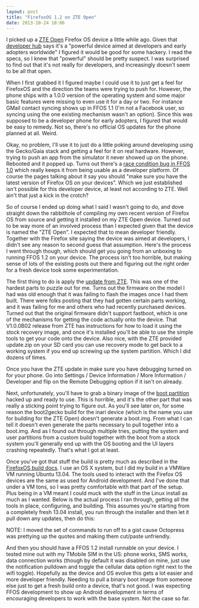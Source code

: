 ```yaml
---
layout: post
title: "FirefoxOS 1.2 on ZTE Open"
date: 2013-10-24 18:06
---
```

I picked up a [ZTE Open](http://www.engadget.com/2013/10/03/zte-open-review/)
Firefox OS device a little while ago. Given that
[developer hub](https://marketplace.firefox.com/developers/dev_phone) says
it's a "powerful device aimed at developers and early adopters worldwide" I
figured it would be good for some hackery. I read the specs, so I knew that
"powerful" should be pretty suspect. I was surprised to find out that it's not
really for developers, and increasingly doesn't seem to be all that open.

When I first grabbed it I figured maybe I could use it to just get a feel for
FirefoxOS and the direction the teams were trying to push for. However, the
phone ships with a 1.0.0 version of the operating system and some major basic
features were missing to even use it for a day or two. For instance GMail
contact syncing shows up in FFOS 1.1 (I'm not a Facebook user, so syncing using
the one existing mechanism wasn't an option). Since this was supposed to be
a developer phone for early adopters, I figured that would be easy to remedy.
Not so, there's no official OS updates for the phone planned at all. Weird.

Okay, no problem, I'll use it to just do a little poking around developing
using the Gecko/Gaia stack and getting a feel for it on real hardware. However,
trying to push an app from the simulator it never showed up on the phone.
Rebooted and it popped up. Turns out there's a
[race condition bug in FFOS 1.0](https://bugzilla.mozilla.org/show_bug.cgi?id=842725)
which really keeps it from being usable as a developer platform. 
Of course the pages talking about it say you should "make sure you have the
latest version of Firefox OS on your devices". Which we just established
isn't possible for this developer device, at least not according to ZTE.
Well ain't that just a kick in the crotch?

So of course I ended up doing what I said I wasn't going to do, and dove
straight down the rabbithole of compiling my own recent version of Firefox OS
from source and getting it installed on my ZTE Open device. Turned out to be
way more of an involved process than I expected given that the device is named
the "ZTE Open". I expected that to mean developer friendly. Together with the
Firefox site saying the device was aimed at developers, I didn't see any
reason to second guess that assumption. Here's the process I went through
though, which should get you going from an unboxing to running FFOS 1.2 on
your device. The process isn't too horrible, but making sense of lots of the
existing posts out there and figuring out the right order for a fresh device
took some experimentation.

The first thing to do is apply the
[update from ZTE](http://www.ztedevices.com/support/smart_phone/b5a2981a-1714-4ac7-89e1-630e93e220f8.html?type=software).
This was one of the hardest parts to puzzle out for me. Turns out the firmware
on the model I had was old enough that it was failing to flash the images once
I had them built. There were folks posting that they had gotten certain parts
working, and it was failing for me and others who had recently purchased
devices. Turned out that the original firmware didn't support fastboot, which
is one of the mechanisms for getting the code actually onto the device. That
V1.0.0B02 release from ZTE has instructions for how to load it using the stock
recovery image, and once it's installed you'll be able to use the simple tools
to get your code onto the device. Also nice, with the ZTE provided update.zip
on your SD card you can use recovery mode to get back to a working system if
you end up screwing up the system partition. Which I did dozens of times.

Once you have the ZTE update in make sure you have debugging turned on for
your phone. Go into Settings / Device Information / More Information / 
Developer and flip on the Remote Debugging option if it isn't on already.

Next, unfortunately, you'll have to grab a binary image of the
[boot partition](http://sl.edujose.org/2013/10/adapted-boot-image-for-use-with-b2g.html)
hacked up and ready to use. This is horrible, and it's the other part that was
really a sticking point trying to figure out. As you'll see later on, for some
reason the boot2gecko build for the inari device (which is the name you use
for building for the ZTE Open) doesn't generate a boot.img. From what I can
tell it doesn't even generate the parts necessary to pull together into a
boot.img. And as I found out through multiple tries, putting the system and
user partitions from a custom build together with the boot from a stock system
you'll generally end up with the OS booting and the UI layers crashing 
repeatedly. That's what I got at least.

Once you've got that stuff the build is pretty much as described in the
[FirefoxOS build docs](https://developer.mozilla.org/en-US/docs/Mozilla/Firefox_OS/Firefox_OS_build_prerequisites).
I use an OS X system, but I did my build in a VMWare VM running Ubuntu 13.04.
The tools used to interact with the Firefox OS devices are the same as used
for Android development. And I've done that under a VM tons, so I was pretty
comfortable with that part of the setup. Plus being in a VM meant I could muck
with the stuff in the Linux install as much as I wanted. Below is the actual process I
ran through, getting all the tools in place, configuring, and building. This
assumes you're starting from a completely fresh 13.04 install, you run through
the installer and then let it pull down any updates, then do this:

<script src="https://gist.github.com/mikerowehl/7275342.js"></script>

NOTE: I moved the set of commands to run off to a gist cause Octopress was 
prettying up the quotes and making them cut/paste unfriendly.

And then you should have a FFOS 1.2 install runnable on your device. I tested
mine out with my TMobile SIM in the US: phone works, SMS works, data connection
works (though by default it was disabled on mine, just use the notification
pulldown and toggle the cellular data option right next to the wifi toggle).
Hopefully as the device and OS evolve this gets a lot easier and more developer
friendly. Needing to pull a binary boot image from someone else just to get a
fresh build onto a device, that's not good. I was expecting FFOS development
to show up Android development in terms of encouraging developers to work with
the base system. Not the case so far.
